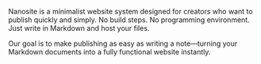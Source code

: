 Nanosite is a minimalist website system designed for creators who want to publish quickly and simply.
No build steps. No programming environment. Just write in Markdown and host your files.

Our goal is to make publishing as easy as writing a note—turning your Markdown documents into a fully functional website instantly.
